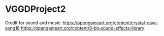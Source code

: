 # VGGDProject2

Credit for sound and music:
https://opengameart.org/content/crystal-cave-song18
https://opengameart.org/content/8-bit-sound-effects-library
